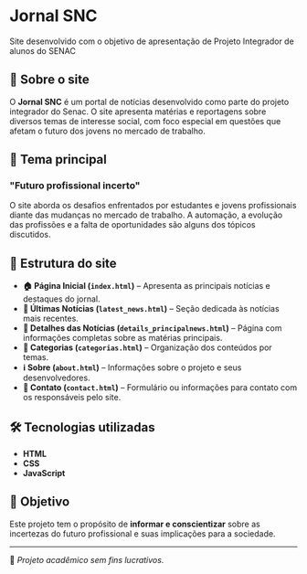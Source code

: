 # Jornal SNC  

Site desenvolvido com o objetivo de apresentação de Projeto Integrador de alunos do SENAC 

## 📌 Sobre o site  

O **Jornal SNC** é um portal de notícias desenvolvido como parte do projeto integrador do Senac. O site apresenta matérias e reportagens sobre diversos temas de interesse social, com foco especial em questões que afetam o futuro dos jovens no mercado de trabalho.  

## 🎯 Tema principal  

### **"Futuro profissional incerto"**  

O site aborda os desafios enfrentados por estudantes e jovens profissionais diante das mudanças no mercado de trabalho. A automação, a evolução das profissões e a falta de oportunidades são alguns dos tópicos discutidos.  

## 📂 Estrutura do site  

- **🏠 Página Inicial (`index.html`)** – Apresenta as principais notícias e destaques do jornal.  
- **📰 Últimas Notícias (`latest_news.html`)** – Seção dedicada às notícias mais recentes.  
- **📑 Detalhes das Notícias (`details_principalnews.html`)** – Página com informações completas sobre as matérias principais.  
- **📂 Categorias (`categorias.html`)** – Organização dos conteúdos por temas.  
- **ℹ️ Sobre (`about.html`)** – Informações sobre o projeto e seus desenvolvedores.  
- **📩 Contato (`contact.html`)** – Formulário ou informações para contato com os responsáveis pelo site.  

## 🛠️ Tecnologias utilizadas  

- **HTML**  
- **CSS**  
- **JavaScript**  

## 🎯 Objetivo  

Este projeto tem o propósito de **informar e conscientizar** sobre as incertezas do futuro profissional e suas implicações para a sociedade.  

---

📌 *Projeto acadêmico sem fins lucrativos.*  
